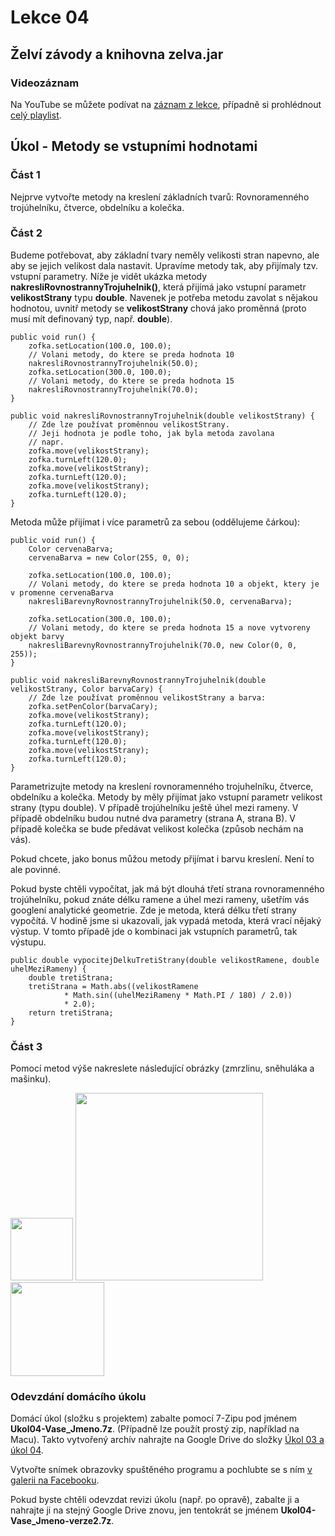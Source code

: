 Lekce 04
========

Želví závody a knihovna zelva.jar
---------------------------------

### Videozáznam

Na YouTube se můžete podívat na [záznam z lekce](https://www.youtube.com/watch?v=PDQXjkoq2TM),
případně si prohlédnout [celý playlist](https://www.youtube.com/playlist?list=PLUVJxzuCt9AROpKl3Hu-DvdgQV-xHaoQY).

Úkol - Metody se vstupními hodnotami
------------------------------------

### Část 1

Nejprve vytvořte metody na kreslení základních tvarů: Rovnoramenného trojúhelníku, čtverce, obdelníku a kolečka.

### Část 2

Budeme potřebovat, aby základní tvary neměly velikosti stran napevno, ale aby se jejich velikost dala nastavit. Upravíme
metody tak, aby přijímaly tzv. vstupní parametry. Níže je vidět ukázka metody **nakresliRovnostrannyTrojuhelnik()**,
která přijímá jako vstupní parametr **velikostStrany** typu **double**. Navenek je potřeba metodu zavolat s nějakou
hodnotou, uvnitř metody se **velikostStrany** chová jako proměnná (proto musí mít definovaný typ, např. **double**).

    public void run() {
        zofka.setLocation(100.0, 100.0);
        // Volani metody, do ktere se preda hodnota 10
        nakresliRovnostrannyTrojuhelnik(50.0);
        zofka.setLocation(300.0, 100.0);
        // Volani metody, do ktere se preda hodnota 15
        nakresliRovnostrannyTrojuhelnik(70.0);
    }

    public void nakresliRovnostrannyTrojuhelnik(double velikostStrany) {
        // Zde lze používat proměnnou velikostStrany.
        // Jeji hodnota je podle toho, jak byla metoda zavolana
        // napr.
        zofka.move(velikostStrany);
        zofka.turnLeft(120.0);
        zofka.move(velikostStrany);
        zofka.turnLeft(120.0);
        zofka.move(velikostStrany);
        zofka.turnLeft(120.0);
    }

Metoda může přijímat i více parametrů za sebou (oddělujeme čárkou):

    public void run() {
        Color cervenaBarva;
        cervenaBarva = new Color(255, 0, 0);

        zofka.setLocation(100.0, 100.0);
        // Volani metody, do ktere se preda hodnota 10 a objekt, ktery je v promenne cervenaBarva
        nakresliBarevnyRovnostrannyTrojuhelnik(50.0, cervenaBarva);

        zofka.setLocation(300.0, 100.0);
        // Volani metody, do ktere se preda hodnota 15 a nove vytvoreny objekt barvy
        nakresliBarevnyRovnostrannyTrojuhelnik(70.0, new Color(0, 0, 255));
    }

    public void nakresliBarevnyRovnostrannyTrojuhelnik(double velikostStrany, Color barvaCary) {
        // Zde lze používat proměnnou velikostStrany a barva:
        zofka.setPenColor(barvaCary);
        zofka.move(velikostStrany);
        zofka.turnLeft(120.0);
        zofka.move(velikostStrany);
        zofka.turnLeft(120.0);
        zofka.move(velikostStrany);
        zofka.turnLeft(120.0);
    }

Parametrizujte metody na kreslení rovnoramenného trojuhelníku, čtverce, obdelníku a kolečka. Metody by měly přijímat
jako vstupní parametr velikost strany (typu double). V případě trojúhelníku ještě úhel mezi rameny. V případě obdelníku
budou nutné dva parametry (strana A, strana B). V případě kolečka se bude předávat velikost kolečka (způsob nechám na
vás).

Pokud chcete, jako bonus můžou metody přijímat i barvu kreslení. Není to ale povinné.

Pokud byste chtěli vypočítat, jak má být dlouhá třetí strana rovnoramenného trojúhelníku, pokud znáte délku ramene a
úhel mezi rameny, ušetřím vás googlení analytické geometrie. Zde je metoda, která délku třetí strany vypočítá. V hodině
jsme si ukazovali, jak vypadá metoda, která vrací nějaký výstup. V tomto případě jde o kombinaci jak vstupních
parametrů, tak výstupu.

    public double vypocitejDelkuTretiStrany(double velikostRamene, double uhelMeziRameny) {
        double tretiStrana;
        tretiStrana = Math.abs((velikostRamene
                * Math.sin((uhelMeziRameny * Math.PI / 180) / 2.0))
                * 2.0);
        return tretiStrana;
    }

### Část 3

Pomocí metod výše nakreslete následující obrázky (zmrzlinu, sněhuláka a mašinku).

<img src="../Lekce03/ukol03-zmrzlina.svg" width="100" />

<img src="../Lekce03/ukol03-snehulak.svg" height="300" />

<img src="../Lekce03/ukol03-lokomotiva.svg" height="150" />

### Odevzdání domácího úkolu

Domácí úkol (složku s projektem) zabalte pomocí 7-Zipu pod jménem **Ukol04-Vase_Jmeno.7z**. (Případně lze použít prostý
zip, například na Macu). Takto vytvořený archív nahrajte na Google Drive do složky
[Úkol 03 a úkol 04](https://drive.google.com/drive/folders/1lHqBdzKILQ6I3k3efPp5P0Zhwvy8lQq-).

Vytvořte snímek obrazovky spuštěného programu a pochlubte se s ním
[v galerii na Facebooku](https://www.facebook.com/media/set/?set=oa.238272076845373&type=3).

Pokud byste chtěli odevzdat revizi úkolu (např. po opravě), zabalte ji a nahrajte ji na stejný Google Drive znovu, jen
tentokrát se jménem **Ukol04-Vase_Jmeno-verze2.7z**.
